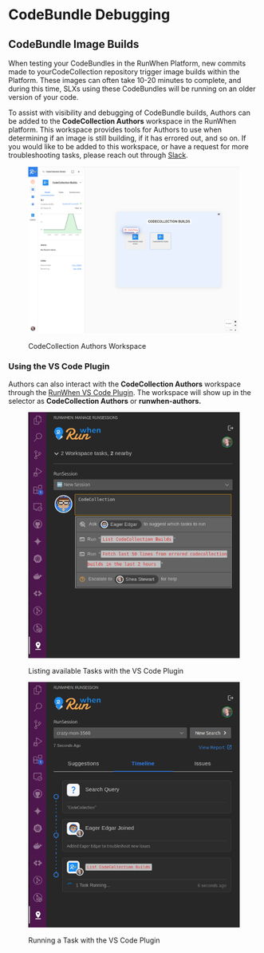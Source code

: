 # CodeBundle Debugging

## CodeBundle Image Builds

When testing your CodeBundles in the RunWhen Platform, new commits made to yourCodeCollection repository trigger image builds within the Platform. These images can often take 10-20 minutes to complete, and during this time, SLXs using these CodeBundles will be running on an older version of your code.&#x20;

To assist with visibility and debugging of CodeBundle builds, Authors can be added to the **CodeCollection Authors** workspace in the RunWhen platform. This workspace provides tools for Authors to use when determining if an image is still building, if it has errored out, and so on. If you would like to be added to this workspace, or have a request for more troubleshooting tasks, please reach out through [Slack](https://runwhen.slack.com/join/shared_invite/zt-1l7t3tdzl-IzB8gXDsWtHkT8C5nufm2A#/shared-invite/email).&#x20;

<figure><img src="../.gitbook/assets/image (2).png" alt=""><figcaption><p>CodeCollection Authors Workspace</p></figcaption></figure>

### Using the VS Code Plugin

Authors can also interact with the **CodeCollection Authors** workspace through the [RunWhen VS Code Plugin](https://docs.runwhen.com/public/runwhen-platform/feature-overview/vs-code-plugin). The workspace will show up in the selector as  **CodeCollection Authors** or **runwhen-authors.**&#x20;

<figure><img src="../.gitbook/assets/image.png" alt=""><figcaption><p>Listing available Tasks with the VS Code Plugin</p></figcaption></figure>

<figure><img src="../.gitbook/assets/image (1).png" alt=""><figcaption><p>Running a Task with the VS Code Plugin</p></figcaption></figure>

